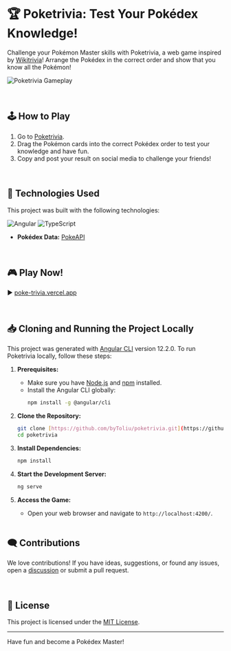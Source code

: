 # 🏆 Poketrivia: Test Your Pokédex Knowledge!

Challenge your Pokémon Master skills with Poketrivia, a web game inspired by [Wikitrivia](https://wikitrivia.tomjwatson.com/)! Arrange the Pokédex in the correct order and show that you know all the Pokémon! 

![Poketrivia Gameplay](https://mir-s3-cdn-cf.behance.net/project_modules/1400_opt_1/75a331165877161.640f352a3e962.png)

<br>

## ️🕹️ How to Play

1.  Go to [Poketrivia](https://poke-trivia.vercel.app).
2.  Drag the Pokémon cards into the correct Pokédex order to test your knowledge and have fun.
4.  Copy and post your result on social media to challenge your friends!

   <br>

## 🚀 Technologies Used

This project was built with the following technologies:

![Angular](https://img.shields.io/badge/Angular-DD0031?style=for-the-badge&logo=angular&logoColor=white)
![TypeScript](https://img.shields.io/badge/TypeScript-007ACC?style=for-the-badge&logo=typescript&logoColor=white)
* **Pokédex Data:** [PokeAPI](https://pokeapi.co/)

<br>

## 🎮 Play Now!

▶️ [poke-trivia.vercel.app]([https://poke-trivia.vercel.app](https://poke-trivia.vercel.app))

<br>

## 📥 Cloning and Running the Project Locally

This project was generated with [Angular CLI](https://angular.io/cli) version 12.2.0. To run Poketrivia locally, follow these steps:

1.  **Prerequisites:**
    * Make sure you have [Node.js](https://nodejs.org/) and [npm](https://www.npmjs.com/) installed.
    * Install the Angular CLI globally:
        ```bash
        npm install -g @angular/cli
        ```

2.  **Clone the Repository:**
    ```bash
    git clone [https://github.com/byToliu/poketrivia.git](https://github.com/byToliu/poketrivia.git)
    cd poketrivia
    ```

3.  **Install Dependencies:**
    ```bash
    npm install
    ```

4.  **Start the Development Server:**
    ```bash
    ng serve
    ```

5.  **Access the Game:**
    * Open your web browser and navigate to `http://localhost:4200/`.
  
    <br>

##  🗨️ Contributions

We love contributions! If you have ideas, suggestions, or found any issues, open a [discussion](https://github.com/byToliu/poketrivia/discussions) or submit a pull request.

<br>

##  📜 License

This project is licensed under the [MIT License](LICENSE).

---

 Have fun and become a Pokédex Master! 

